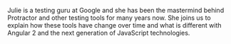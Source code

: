 Julie is a testing guru at Google and she has been the mastermind behind Protractor and other testing tools for many years now. She joins us to explain how these tools have change over time and what is different with Angular 2 and the next generation of JavaScript technologies.
